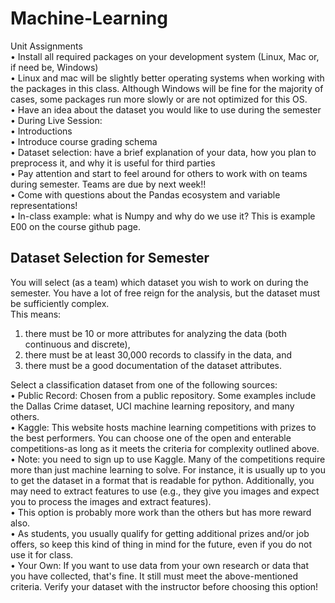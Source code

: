 # Machine-Learning

Unit Assignments  
• Install all required packages on your development system (Linux, Mac or, if need be, 
Windows)   
• Linux and mac will be slightly better operating systems when working with the 
packages in this class. Although Windows will be fine for the majority of cases, some 
packages run more slowly or are not optimized for this OS.  
• Have an idea about the dataset you would like to use during the semester  
• During Live Session:   
• Introductions  
• Introduce course grading schema   
• Dataset selection: have a brief explanation of your data, how you plan to preprocess it, and 
why it is useful for third parties  
• Pay attention and start to feel around for others to work with on teams during 
semester. Teams are due by next week!!  
• Come with questions about the Pandas ecosystem and variable representations!  
• In-class example: what is Numpy and why do we use it? This is example E00 on the course 
github page.  
 
 
## Dataset Selection for Semester  
 
You will select (as a team) which dataset you wish to work on during the semester. You have a 
lot of free reign for the analysis, but the dataset must be sufficiently complex.  
This means:   
1. there must be 10 or more attributes for analyzing the data (both continuous and discrete),   
2. there must be at least 30,000 records to classify in the data, and  
3. there must be a good documentation of the dataset attributes. 
 
Select a classification dataset from one of the following sources:   
• Public Record: Chosen from a public repository. Some examples include the Dallas Crime 
dataset, UCI machine learning repository, and many others.    
• Kaggle: This website hosts machine learning competitions with prizes to the best 
performers. You can choose one of the open and enterable competitions-as long as it meets 
the criteria for complexity outlined above.   
• Note: you need to sign up to use Kaggle. Many of the competitions require more 
than just machine learning to solve. For instance, it is usually up to you to get the 
dataset in a format that is readable for python. Additionally, you may need to extract 
features to use (e.g., they give you images and expect you to process the images 
and extract features).   
• This option is probably more work than the others but has more reward also.   
• As students, you usually qualify for getting additional prizes and/or job offers, so 
keep this kind of thing in mind for the future, even if you do not use it for class.  
• Your Own: If you want to use data from your own research or data that you have collected, 
that's fine. It still must meet the above-mentioned criteria. Verify your dataset with the 
instructor before choosing this option! 
